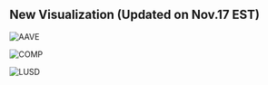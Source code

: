 ## New  Visualization (Updated on Nov.17 EST)

![AAVE](https://github.com/yutongquan/portfolio/blob/ed916b13057efd66d303050f31762e69b749c6d4/code/image/newplot.png)

![COMP](https://github.com/yutongquan/portfolio/blob/ed916b13057efd66d303050f31762e69b749c6d4/code/image/newplot%20(1).png)

![LUSD](https://github.com/yutongquan/portfolio/blob/5428daa3afd4044733407052f2ec4db8c3b358e6/code/image/newplot%20(2).png)
